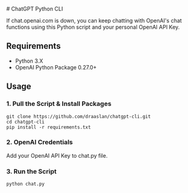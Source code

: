# ChatGPT Python CLI

If chat.openai.com is down, you can keep chatting with OpenAI's chat functions using this Python script and your personal OpenAI API Key.

## Requirements
- Python 3.X
- OpenAI Python Package 0.27.0+

## Usage

### 1. Pull the Script & Install Packages
    git clone https://github.com/draaslan/chatgpt-cli.git
    cd chatgpt-cli
    pip install -r requirements.txt

### 2. OpenAI Credentials
Add your OpenAI API Key to chat.py file.

### 3. Run the Script
    python chat.py